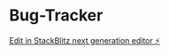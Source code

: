 # Bug-Tracker

[Edit in StackBlitz next generation editor ⚡️](https://stackblitz.com/~/github.com/is-raihan/Bug-Tracker)